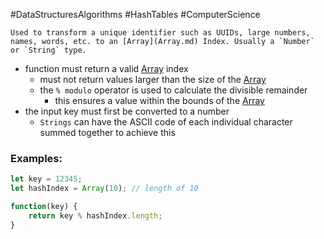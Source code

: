 #DataStructuresAlgorithms #HashTables #ComputerScience

```ad-summary
Used to transform a unique identifier such as UUIDs, large numbers, names, words, etc. to an [Array](Array.md) Index. Usually a `Number` or `String` type.
```


- function must return a valid [Array](Array.md) index
	- must not return values larger than the size of the [Array](Array.md)
	- the `% modulo` operator is used to calculate the divisible remainder
		- this ensures a value within the bounds of the [Array](Array.md)
- the input key must first be converted to a number
	- `Strings` can have the ASCII code of each individual character summed together to achieve this

### Examples:

```javascript
let key = 12345;
let hashIndex = Array(10); // length of 10

function(key) {
	return key % hashIndex.length;
}
```